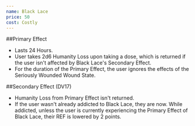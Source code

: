 ```yaml
---
name: Black Lace
price: 50
cost: Costly
---
```


##Primary Effect
- Lasts 24 Hours.
- User takes 2d6 Humanity Loss upon taking a dose, which is returned if the user isn't affected  by Black Lace's Secondary Effect.
- For the duration of the Primary Effect, the user ignores the effects of the Seriously Wounded Wound State.

##Secondary Effect (DV17)
- Humanity Loss from Primary Effect isn't returned.
- If the user wasn't already addicted to Black Lace, they are now. While addicted, unless the user is currently experiencing the Primary Effect of Black Lace, their REF is lowered by 2 points.
